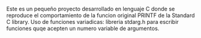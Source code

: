 Este es un pequeño proyecto desarrollado en lenguaje C donde se reproduce el comportamiento de la funcion original PRINTF de la Standard C library. 
Uso de funciones variadicas: libreria stdarg.h para escribir funciones quqe acepten un numero variable de argumentos. 
